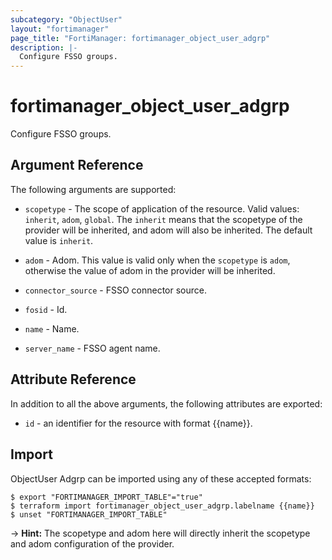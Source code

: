 ```yaml
---
subcategory: "ObjectUser"
layout: "fortimanager"
page_title: "FortiManager: fortimanager_object_user_adgrp"
description: |-
  Configure FSSO groups.
---
```


# fortimanager_object_user_adgrp
Configure FSSO groups.

## Argument Reference


The following arguments are supported:

* `scopetype` - The scope of application of the resource. Valid values: `inherit`, `adom`, `global`. The `inherit` means that the scopetype of the provider will be inherited, and adom will also be inherited. The default value is `inherit`.
* `adom` - Adom. This value is valid only when the `scopetype` is `adom`, otherwise the value of adom in the provider will be inherited.

* `connector_source` - FSSO connector source.
* `fosid` - Id.
* `name` - Name.
* `server_name` - FSSO agent name.


## Attribute Reference

In addition to all the above arguments, the following attributes are exported:
* `id` - an identifier for the resource with format {{name}}.

## Import

ObjectUser Adgrp can be imported using any of these accepted formats:
```
$ export "FORTIMANAGER_IMPORT_TABLE"="true"
$ terraform import fortimanager_object_user_adgrp.labelname {{name}}
$ unset "FORTIMANAGER_IMPORT_TABLE"
```
-> **Hint:** The scopetype and adom here will directly inherit the scopetype and adom configuration of the provider.
